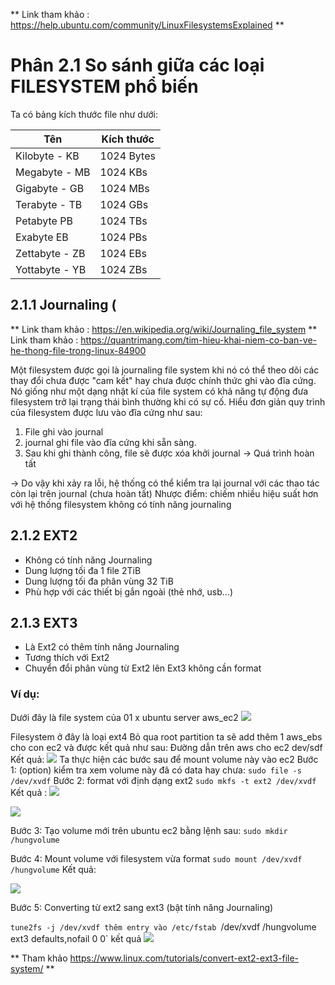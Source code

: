 ** Link tham khảo : https://help.ubuntu.com/community/LinuxFilesystemsExplained **
# Phân 2.1 So sánh giữa các loại FILESYSTEM phổ biến

Ta có bảng kích thước file như dưới:

| Tên | Kích thước |
| --- | --- |
| Kilobyte - KB | 1024 Bytes |
| Megabyte - MB | 1024 KBs |
| Gigabyte - GB | 1024 MBs |
| Terabyte - TB | 1024 GBs |
| Petabyte PB | 1024 TBs |
| Exabyte EB | 1024 PBs |
| Zettabyte - ZB | 1024 EBs |
| Yottabyte - YB | 1024 ZBs |

## 2.1.1 Journaling (
** Link tham khảo : https://en.wikipedia.org/wiki/Journaling_file_system
** Link tham khảo : https://quantrimang.com/tim-hieu-khai-niem-co-ban-ve-he-thong-file-trong-linux-84900

Một filesystem được gọi là journaling file system khi nó có thể theo dõi các thay đổi chưa được "cam kết" hay chưa được chính thức ghi vào đĩa cứng. Nó giống như một dạng nhật kí của file system có khả năng tự động đưa filesystem trở lại trạng thái bình thường khi có sự cố.
Hiểu đơn giản quy trình của filesystem được lưu vào đĩa cứng như sau:
1. File ghi vào journal
2. journal ghi file vào đĩa cứng khi sẵn sàng.
3. Sau khi ghi thành công, file sẽ được xóa khởi journal -> Quá trình hoàn tất

-> Do vậy khi xảy ra lỗi, hệ thống có thể kiểm tra lại journal với các thao tác còn lại trên journal (chưa hoàn tất)
Nhược điểm: chiếm nhiều hiệu suất hơn với hệ thống filesystem không có tính năng journaling

 
## 2.1.2 EXT2
- Không có tính năng Journaling
- Dung lượng tối đa 1 file 2TiB
- Dung lượng tối đa phân vùng 32 TiB
- Phù hợp với các thiết bị gắn ngoài (thẻ nhớ, usb...)

## 2.1.3 EXT3
- Là Ext2 có thêm tính năng Journaling
- Tương thích với Ext2
- Chuyển đổi phân vùng từ Ext2 lên Ext3 không cần format
### Ví dụ: 
Dưới đây là file system của 01 x ubuntu server aws_ec2
<img src="https://imgur.com/F5ve8DG.jpg">

Filesystem ở đây là loại ext4
Bỏ qua root partition ta sẽ add thêm 1 aws_ebs cho con ec2 và được kết quả như sau:
Đường dẫn trên aws cho ec2 dev/sdf
Kết quả:
<img src="https://imgur.com/MdpBp9F.jpg">
Ta thực hiện các bước sau để mount volume này vào ec2
Bước 1: (option) kiểm tra xem volume này đã có data hay chưa: 
`sudo file -s /dev/xvdf`
Bước 2: format với định dạng ext2
`sudo mkfs -t ext2 /dev/xvdf`
Kết quả :
<img src="https://imgur.com/lbigl7Z.jpg">

<img src="https://imgur.com/qtfx3X7.jpg">

Bước 3: Tạo volume mới trên ubuntu ec2 bằng lệnh sau:
`sudo mkdir /hungvolume`

Bước 4: Mount volume với filesystem vừa format
`sudo mount /dev/xvdf /hungvolume`
Kết quả:

<img src="https://imgur.com/h2hn3SS.jpg">

Bước 5: Converting từ ext2 sang ext3 (bật tính năng Journaling)

`tune2fs -j /dev/xvdf
thêm entry vào /etc/fstab
`/dev/xvdf       /hungvolume   ext3    defaults,nofail        0       0`
kết quả
<img src="https://imgur.com/Dl1hZJt.jpg">

** Tham khảo https://www.linux.com/tutorials/convert-ext2-ext3-file-system/ **